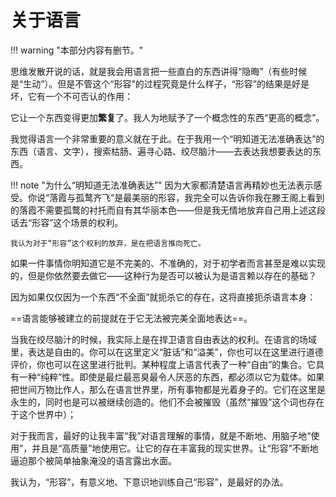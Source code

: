# 关于语言

!!! warning "本部分内容有删节。"

思维发散开说的话，就是我会用语言把一些直白的东西讲得“隐晦”（有些时候是“生动”）。但是不管这个“形容”的过程究竟是什么样子，“形容”的结果是好是坏，它有一个不可否认的作用：

它让一个东西变得更加**繁复**了。我人为地赋予了一个概念性的东西“更高的概念”。

我觉得语言一个非常重要的意义就在于此。在于我用一个“明知道无法准确表达”的东西（语言、文字），搜索枯肠、遍寻心路、绞尽脑汁——去表达我想要表达的东西。

!!! note "为什么“明知道无法准确表达”"
    因为大家都清楚语言再精妙也无法表示感受。你说“落霞与孤鹜齐飞”是最美丽的形容，我完全可以告诉你我在滕王阁上看到的落霞不需要孤鹜的衬托而自有其华丽本色——但是我无情地放弃自己用上述这段话去“形容”这个场景的权利。
    
    我认为对于“形容”这个权利的放弃，是在把语言推向死亡。

如果一件事情你明知道它是不完美的、不准确的，对于初学者而言甚至是难以实现的，但是你依然要去做它——这种行为是否可以被认为是语言赖以存在的基础？

因为如果仅仅因为一个东西“不全面”就扼杀它的存在，这将直接扼杀语言本身：

==语言能够被建立的前提就在于它无法被完美全面地表达==。

当我在绞尽脑汁的时候，我实际上是在捍卫语言自由表达的权利。在语言的场域里，表达是自由的。你可以在这里定义“脏话”和“溢美”，你也可以在这里进行道德评价，你也可以在这里进行批判。某种程度上语言代表了一种“自由”的集合。它具有一种“纯粹”性。即使是最烂最恶臭最令人厌恶的东西，都必须以它为载体。如果把世间万物比作人，那么在语言世界里，所有事物都是光着身子的。它们在这里是永生的，同时也是可以被继续创造的。他们不会被摧毁（虽然“摧毁”这个词也存在于这个世界中）；

对于我而言，最好的让我丰富“我”对语言理解的事情，就是不断地、用脑子地“使用”，并且是“高质量”地使用它。让它的存在丰富我的现实世界。让“形容”不断地逼迫那个被简单抽象淹没的语言露出水面。

我认为，“形容”，有意义地、下意识地训练自己“形容”，是最好的办法。

